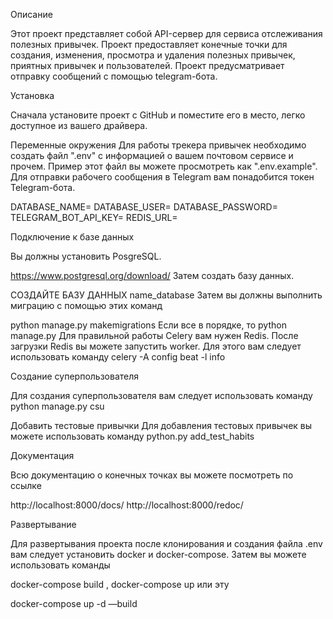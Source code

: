 Описание

Этот проект представляет собой API-сервер для сервиса отслеживания полезных привычек. Проект предоставляет конечные точки для создания, изменения, просмотра и удаления полезных привычек, приятных привычек и пользователей. Проект предусматривает отправку сообщений с помощью telegram-бота.

Установка

Сначала установите проект с GitHub и поместите его в место, легко доступное из вашего драйвера.

Переменные окружения Для работы трекера привычек необходимо создать файл ".env" с информацией о вашем почтовом сервисе и прочем. Пример этот файл вы можете просмотреть как ".env.example". Для отправки рабочего сообщения в Telegram вам понадобится токен Telegram-бота.

DATABASE_NAME= DATABASE_USER= DATABASE_PASSWORD= TELEGRAM_BOT_API_KEY= REDIS_URL=

Подключение к базе данных

Вы должны установить PosgreSQL.

https://www.postgresql.org/download/ Затем создать базу данных.

СОЗДАЙТЕ БАЗУ ДАННЫХ name_database Затем вы должны выполнить миграцию с помощью этих команд

python manage.py makemigrations Если все в порядке, то python manage.py Для правильной работы Celery вам нужен Redis. После загрузки Redis вы можете запустить worker. Для этого вам следует использовать команду celery -A config beat -l info

Создание суперпользователя

Для создания суперпользователя вам следует использовать команду python manage.py csu

Добавить тестовые привычки Для добавления тестовых привычек вы можете использовать команду python.py add_test_habits

Документация

Всю документацию о конечных точках вы можете посмотреть по ссылке

http://localhost:8000/docs/ http://localhost:8000/redoc/

Развертывание

Для развертывания проекта после клонирования и создания файла .env вам следует установить docker и docker-compose. Затем вы можете использовать команды

docker-compose build , docker-compose up или эту

docker-compose up -d —build
